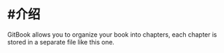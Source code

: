 # \#介绍



GitBook allows you to organize your book into chapters, each chapter is stored in a separate file like this one.

